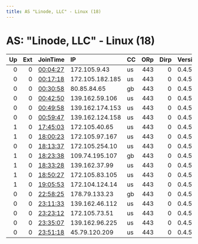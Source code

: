 ```yaml
---
title: AS "Linode, LLC" - Linux (18)
---
```


# AS: "Linode, LLC" - Linux (18)

|   Up |   Ext | JoinTime                                                                                            | IP              | CC   |   ORp |   Dirp | Version   | Contact   | Nickname   |   eFamMembers |
|-----:|------:|:----------------------------------------------------------------------------------------------------|:----------------|:-----|------:|-------:|:----------|:----------|:-----------|--------------:|
|    0 |     0 | [00:04:27](https://metrics.torproject.org/rs.html#details/07CDCE9FFE9EB53A79D02A28A92EA019DA159BD4) | 172.105.9.43    | us   |   443 |      0 | 0.4.5.10  | None      | Unnamed    |             1 |
|    0 |     0 | [00:17:18](https://metrics.torproject.org/rs.html#details/A7E88ACAF4F3E3F3419BB71E54EC36BEB7703F42) | 172.105.182.185 | us   |   443 |      0 | 0.4.5.10  | None      | Unnamed    |             1 |
|    0 |     0 | [00:30:58](https://metrics.torproject.org/rs.html#details/8F1C1424D066BD8CD30A024AF11B3ACE244F5969) | 80.85.84.65     | gb   |   443 |      0 | 0.4.5.10  | None      | Unnamed    |             1 |
|    0 |     0 | [00:42:50](https://metrics.torproject.org/rs.html#details/B8056D1AC44FF91E332930A678DE6A52CA90E21B) | 139.162.59.106  | us   |   443 |      0 | 0.4.5.10  | None      | Unnamed    |             1 |
|    0 |     0 | [00:49:58](https://metrics.torproject.org/rs.html#details/6B97AD1DC2049741A00AC9AC5D1BF03FF544528D) | 139.162.174.153 | us   |   443 |      0 | 0.4.5.10  | None      | Unnamed    |             1 |
|    0 |     0 | [00:59:47](https://metrics.torproject.org/rs.html#details/52C6FFF9B3DFFC6BA8918E7170B9B104B2221BDC) | 139.162.124.158 | us   |   443 |      0 | 0.4.5.10  | None      | Unnamed    |             1 |
|    1 |     0 | [17:45:03](https://metrics.torproject.org/rs.html#details/CCC3DCBB4881DE1DD8F75C819761C85DB261A2EF) | 172.105.40.65   | us   |   443 |      0 | 0.4.5.10  | None      | Unnamed    |             1 |
|    1 |     0 | [18:00:23](https://metrics.torproject.org/rs.html#details/BF7276AB683D07B1217B5504CC47EAF91274A0E8) | 172.105.97.167  | us   |   443 |      0 | 0.4.5.10  | None      | Unnamed    |             1 |
|    0 |     0 | [18:13:37](https://metrics.torproject.org/rs.html#details/0E06085B0AEF38F05B414EEB499D0C66D1FB7702) | 172.105.254.10  | us   |   443 |      0 | 0.4.5.10  | None      | Unnamed    |             1 |
|    1 |     0 | [18:23:38](https://metrics.torproject.org/rs.html#details/22C76A2FD9BD595920F9300CB40E2F7A789BB3B4) | 109.74.195.107  | gb   |   443 |      0 | 0.4.5.10  | None      | Unnamed    |             1 |
|    1 |     0 | [18:33:28](https://metrics.torproject.org/rs.html#details/DAED1CECB4E14FB5268B4EC25DAFCE66CA066CD7) | 139.162.37.99   | us   |   443 |      0 | 0.4.5.10  | None      | Unnamed    |             1 |
|    1 |     0 | [18:50:27](https://metrics.torproject.org/rs.html#details/9AA677FC4E8249888C4A964BBD6107BC87AED326) | 172.105.83.105  | us   |   443 |      0 | 0.4.5.10  | None      | Unnamed    |             1 |
|    1 |     0 | [19:05:53](https://metrics.torproject.org/rs.html#details/9FC15E693FFA47DED16852EE8C5C67E66A8BBC02) | 172.104.124.14  | us   |   443 |      0 | 0.4.5.10  | None      | Unnamed    |             1 |
|    0 |     0 | [22:58:25](https://metrics.torproject.org/rs.html#details/11FAA876946C79188BB307B1F1B9B0B47FFFA89B) | 178.79.133.23   | gb   |   443 |      0 | 0.4.5.10  | None      | Unnamed    |             1 |
|    0 |     0 | [23:11:33](https://metrics.torproject.org/rs.html#details/05D6DCCD125D529F2E202E79F4187C0E2F66FA67) | 139.162.46.112  | us   |   443 |      0 | 0.4.5.10  | None      | Unnamed    |             1 |
|    0 |     0 | [23:23:12](https://metrics.torproject.org/rs.html#details/ED3CC56E2414523696B46D27C2D310AFF138322B) | 172.105.73.51   | us   |   443 |      0 | 0.4.5.10  | None      | Unnamed    |             1 |
|    0 |     0 | [23:35:07](https://metrics.torproject.org/rs.html#details/1D404CB0539A5E042D99C7FFFE04363C05FB80A4) | 139.162.96.225  | us   |   443 |      0 | 0.4.5.10  | None      | Unnamed    |             1 |
|    0 |     0 | [23:51:18](https://metrics.torproject.org/rs.html#details/A36E402820BB2D72D2D517FB14CE22B76113446F) | 45.79.120.209   | us   |   443 |      0 | 0.4.5.10  | None      | Unnamed    |             1 |
